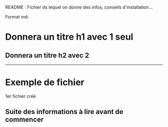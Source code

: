 README : Fichier ds lequel on donne des infos, conseils d'installation...

Format md:

# Donnera un titre h1   avec 1 seul #

## Donnera un titre h2   avec 2 #


----------------------------------------


# Exemple de fichier

1er fichier créé


## Suite des informations à lire avant de commencer